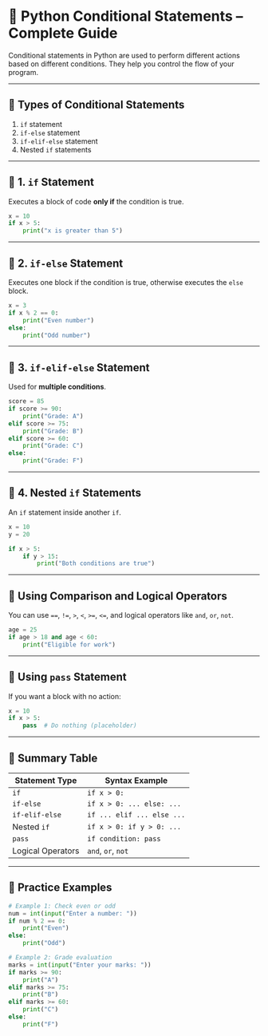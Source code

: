 # 📘 Python Conditional Statements – Complete Guide

Conditional statements in Python are used to perform different actions based on different conditions. They help you control the flow of your program.

---

## 🔹 Types of Conditional Statements

1. `if` statement
2. `if-else` statement
3. `if-elif-else` statement
4. Nested `if` statements

---

## 🔸 1. `if` Statement

Executes a block of code **only if** the condition is true.

```python
x = 10
if x > 5:
    print("x is greater than 5")
```

---

## 🔸 2. `if-else` Statement

Executes one block if the condition is true, otherwise executes the `else` block.

```python
x = 3
if x % 2 == 0:
    print("Even number")
else:
    print("Odd number")
```

---

## 🔸 3. `if-elif-else` Statement

Used for **multiple conditions**.

```python
score = 85
if score >= 90:
    print("Grade: A")
elif score >= 75:
    print("Grade: B")
elif score >= 60:
    print("Grade: C")
else:
    print("Grade: F")
```

---

## 🔸 4. Nested `if` Statements

An `if` statement inside another `if`.

```python
x = 10
y = 20

if x > 5:
    if y > 15:
        print("Both conditions are true")
```

---

## 🔸 Using Comparison and Logical Operators

You can use `==`, `!=`, `>`, `<`, `>=`, `<=`, and logical operators like `and`, `or`, `not`.

```python
age = 25
if age > 18 and age < 60:
    print("Eligible for work")
```

---

## 🔸 Using `pass` Statement

If you want a block with no action:

```python
x = 10
if x > 5:
    pass  # Do nothing (placeholder)
```

---

## 📌 Summary Table

| Statement Type     | Syntax Example                           |
|--------------------|-------------------------------------------|
| `if`               | `if x > 0:`                               |
| `if-else`          | `if x > 0: ... else: ...`                |
| `if-elif-else`     | `if ... elif ... else ...`               |
| Nested `if`        | `if x > 0: if y > 0: ...`                |
| `pass`             | `if condition: pass`                     |
| Logical Operators  | `and`, `or`, `not`                       |

---

## 🧪 Practice Examples

```python
# Example 1: Check even or odd
num = int(input("Enter a number: "))
if num % 2 == 0:
    print("Even")
else:
    print("Odd")

# Example 2: Grade evaluation
marks = int(input("Enter your marks: "))
if marks >= 90:
    print("A")
elif marks >= 75:
    print("B")
elif marks >= 60:
    print("C")
else:
    print("F")
```





